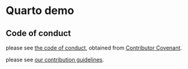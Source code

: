 # Quarto demo

## Code of conduct

please see [the code of conduct](code_of_conduct.md), obtained from [Contributor Covenant](https://www.contributor-covenant.org/).

please see [our contribution guidelines](CONTRIBUTING.md).